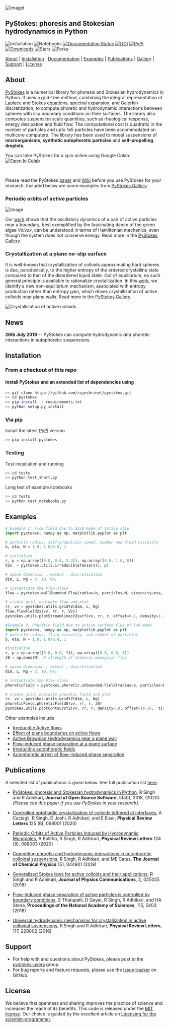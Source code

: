 ![Imagel](https://raw.githubusercontent.com/rajeshrinet/pystokes/master/examples/banner.png)


## PyStokes: phoresis and Stokesian hydrodynamics in Python 
![Installation](https://github.com/rajeshrinet/pystokes/workflows/CI/badge.svg) 
![Notebooks](https://github.com/rajeshrinet/pystokes/workflows/notebooks/badge.svg) 
[![Documentation Status](https://readthedocs.org/projects/pystokes/badge/?version=latest)](https://pystokes.readthedocs.io/en/latest/?badge=latest) 
[![DOI](https://joss.theoj.org/papers/10.21105/joss.02318/status.svg)](https://doi.org/10.21105/joss.02318) 
[![PyPI](https://img.shields.io/pypi/v/pystokes.svg)](https://pypi.python.org/pypi/pystokes)
[![Downloads](https://pepy.tech/badge/pystokes)](https://pepy.tech/project/pystokes) ![Stars](https://img.shields.io/github/stars/rajeshrinet/compPhy) 
![Forks](https://img.shields.io/github/forks/rajeshrinet/compPhy) 

[About](#about) 
| [Installation](#installation) 
| [Documentation](https://pystokes.readthedocs.io/en/latest/) 
| [Examples](#examples) 
| [Publications](#publications)
| [Gallery](https://github.com/rajeshrinet/pystokes/wiki/Gallery)
| [Support](#support) 
| [License](#license)


## About

[PyStokes](https://github.com/rajeshrinet/pystokes) is a numerical library for phoresis and Stokesian hydrodynamics in Python. It uses a grid-free method, combining the integral representation of Laplace and Stokes equations, spectral expansion, and Galerkin discretization, to compute phoretic and hydrodynamic interactions between spheres with slip boundary conditions on their surfaces. The library also computes suspension scale quantities, such as rheological response, energy dissipation and fluid flow. The computational cost is quadratic in the number of particles and upto 1e5 particles have been accommodated on multicore computers. The library has been used to model suspensions of **microorganisms**,  **synthetic autophoretic particles** and **self-propelling droplets**. 

You can take PyStokes for a spin online using Google Colab: <a target="_blank" href="https://colab.research.google.com/github/rajeshrinet/pystokes/blob/master/examples/ex01a-colab.ipynb">
  <img src="https://colab.research.google.com/assets/colab-badge.svg" alt="Open In Colab"/>
</a>

<br>

Please read the PyStokes [paper](https://doi.org/10.21105/joss.02318) and [Wiki](https://github.com/rajeshrinet/pystokes/wiki) before you use PyStokes for your research. Included below are some examples from [PyStokes Gallery](https://github.com/rajeshrinet/pystokes/wiki/Gallery): 

### Periodic orbits of active particles

![Image](https://raw.githubusercontent.com/rajeshrinet/pystokes-misc/master/gallery/2_volvox.gif)

Our [work](https://journals.aps.org/prl/abstract/10.1103/PhysRevLett.124.088003) shows that the oscillatory dynamics of a pair of active particles near
a boundary, best exemplified by the fascinating dance of the green algae
*Volvox*, can be understood in terms of Hamiltonian mechanics, even though the
system does not conserve energy. Read more in the [PyStokes Gallery](https://github.com/rajeshrinet/pystokes/wiki/Gallery).
<br>

### Crystallization at a plane no-slip surface
It is well-known that crystallization of colloids approximating hard spheres
is due, paradoxically, to the higher entropy of the ordered crystalline state
compared to that of  the disordered liquid state. Out of equilibrium, no such general
principle is available to rationalize crystallization. In this [work](https://doi.org/10.1103/PhysRevLett.117.228002), we identify a new non-equilibrium mechanism, associated with entropy production rather than entropy gain, which drives crystallization of active colloids near plane walls. Read more in the [PyStokes Gallery](https://github.com/rajeshrinet/pystokes/wiki/Gallery).


![Crystallization of active colloids](https://raw.githubusercontent.com/rajeshrinet/pystokes/master/examples/crystallite.gif) 


## News
**26th July 2019** -- PyStokes can compute hydrodynamic *and* phoretic interactions in autophoretic suspensions.  


## Installation

### From a checkout of this repo

#### Install PyStokes and an extended list of dependencies using 
 
```bash
>> git clone https://github.com/rajeshrinet/pystokes.git
>> cd pystokes
>> pip install -r requirements.txt
>> python setup.py install
```


### Via pip

Install the latest [PyPI](https://pypi.org/project/pystokes) version

```bash
>> pip install pystokes
```


### Testing
Test installation and running

```bash
>> cd tests
>> python test_short.py
```

Long test of example notebooks 

```bash
>> cd tests
>> python test_notebooks.py
```


## Examples


```Python
# Example 1: Flow field due to $2s$ mode of active slip
import pystokes, numpy as np, matplotlib.pyplot as plt

# particle radius, self-propulsion speed, number and fluid viscosity
b, eta, N = 1.0, 1.0/6.0, 1

# initialize
r, p = np.array([0.0, 0.0, 3.4]), np.array([0.0, 1.0, 0])
V2s  = pystokes.utils.irreducibleTensors(2, p)

# space dimension , extent , discretization
dim, L, Ng = 3, 10, 64;

# instantiate the Flow class
flow = pystokes.wallBounded.Flow(radius=b, particles=N, viscosity=eta, gridpoints=Ng*Ng)

# create grid, evaluate flow and plot
rr, vv = pystokes.utils.gridYZ(dim, L, Ng)
flow.flowField2s(vv, rr, r, V2s)  
pystokes.utils.plotStreamlinesYZsurf(vv, rr, r, offset=6-1, density=1.4, title='2s')
```

```Python
#Example 2: Phoretic field due to active surface flux of l=0 mode
import pystokes, numpy as np, matplotlib.pyplot as plt
# particle radius, fluid viscosity, and number of particles
b, eta, N = 1.0, 1.0/6.0, 1

#initialise
r, p = np.array([0.0, 0.0, 5]), np.array([0.0, 0.0, 1])
J0 = np.ones(N)  # strength of chemical monopolar flux

# space dimension , extent , discretization
dim, L, Ng = 3, 10, 64;

# instantiate the Flow class
phoreticField = pystokes.phoretic.unbounded.Field(radius=b, particles=N, phoreticConstant=eta, gridpoints=Ng*Ng)

# create grid, evaluate phoretic field and plot
rr, vv = pystokes.utils.gridYZ(dim, L, Ng)
phoreticField.phoreticField0(vv, rr, r, J0)  
pystokes.utils.plotContoursYZ(vv, rr, r, density=.8, offset=1e-16,  title='l=0') 
```

Other examples include
* [Irreducible Active flows](https://github.com/rajeshrinet/pystokes/blob/master/examples/ex01-unboundedFlow.ipynb)
* [Effect of plane boundaries on active flows](https://github.com/rajeshrinet/pystokes/blob/master/examples/ex02-flowPlaneSurface.ipynb)
* [Active Brownian Hydrodynamics near a plane wall](https://github.com/rajeshrinet/pystokes/blob/master/examples/ex03-crystalNucleation.ipynb)
* [Flow-induced phase separation at a plane surface](https://github.com/rajeshrinet/pystokes/blob/master/examples/ex04-crystallization.ipynb)
* [Irreducible autophoretic fields](https://github.com/rajeshrinet/pystokes/blob/master/examples/ex05-phoreticField.ipynb)
* [Autophoretic arrest of flow-induced phase separation](https://github.com/rajeshrinet/pystokes/blob/master/examples/ex06-arrestedCluster.ipynb)


## Publications

A selected list of publications is given below. See full publication list [here](https://github.com/rajeshrinet/pystokes/wiki/Publications).

* [PyStokes: phoresis and Stokesian hydrodynamics in Python](https://doi.org/10.21105/joss.02318), R Singh and R Adhikari, **Journal of Open Source Software**, 5(50), 2318, (2020). *(Please cite this paper if you use PyStokes in your research)*.

* [Controlled optofluidic crystallization of colloids tethered at interfaces](https://journals.aps.org/prl/abstract/10.1103/PhysRevLett.125.068001), A Caciagli, R Singh, D Joshi, R Adhikari, and E Eiser, **Physical Review Letters** 125 (6), 068001 (2020)

* [Periodic Orbits of Active Particles Induced by Hydrodynamic Monopoles](https://journals.aps.org/prl/abstract/10.1103/PhysRevLett.124.088003), A Bolitho, R Singh, R Adhikari, **Physical Review Letters** 124 (8), 088003 (2020)

* [Competing phoretic and hydrodynamic interactions in autophoretic colloidal suspensions](https://aip.scitation.org/doi/full/10.1063/1.5090179), R Singh, R Adhikari, and ME Cates, **The Journal of Chemical Physics** 151, 044901 (2019)

* [Generalized Stokes laws for active colloids and their applications](https://iopscience.iop.org/article/10.1088/2399-6528/aaab0d), R Singh and R Adhikari, **Journal of Physics Communications**, 2, 025025 (2018)


* [Flow-induced phase separation of active particles is controlled by boundary conditions](https://www.pnas.org/content/115/21/5403), S Thutupalli, D Geyer, R Singh, R Adhikari, and HA Stone, **Proceedings of the National Academy of Sciences**, 115, 5403 (2018)  

* [Universal hydrodynamic mechanisms for crystallization in active colloidal suspensions](https://doi.org/10.1103/PhysRevLett.117.228002), R Singh and R Adhikari,  **Physical Review Letters**, 117, 228002 (2016)


## Support

* For help with and questions about PyStokes, please post to the [pystokes-users](https://groups.google.com/forum/#!forum/pystokes) group.
* For bug reports and feature requests, please use the [issue tracker](https://github.com/rajeshrinet/pystokes/issues) on GitHub.

## License
We believe that openness and sharing improves the practice of science and increases the reach of its benefits. This code is released under the [MIT license](http://opensource.org/licenses/MIT). Our choice is guided by the excellent article on [Licensing for the scientist-programmer](http://www.ploscompbiol.org/article/info%3Adoi%2F10.1371%2Fjournal.pcbi.1002598). 
		


